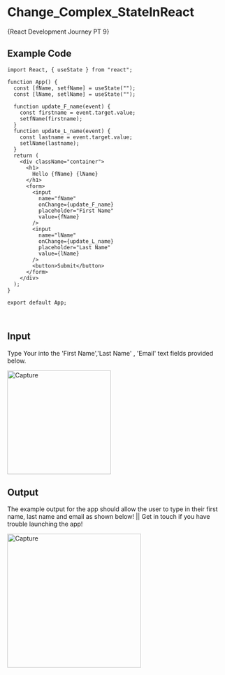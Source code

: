 # Change_Complex_StateInReact
{React Development Journey PT 9}


## Example Code
```
import React, { useState } from "react";

function App() {
  const [fName, setfName] = useState("");
  const [lName, setlName] = useState("");

  function update_F_name(event) {
    const firstname = event.target.value;
    setfName(firstname);
  }
  function update_L_name(event) {
    const lastname = event.target.value;
    setlName(lastname);
  }
  return (
    <div className="container">
      <h1>
        Hello {fName} {lName}
      </h1>
      <form>
        <input
          name="fName"
          onChange={update_F_name}
          placeholder="First Name"
          value={fName}
        />
        <input
          name="lName"
          onChange={update_L_name}
          placeholder="Last Name"
          value={lName}
        />
        <button>Submit</button>
      </form>
    </div>
  );
}

export default App;



```

## Input

Type Your into the 'First Name','Last Name' , 'Email' text fields provided below.

<img width="237" alt="Capture" src="https://user-images.githubusercontent.com/91548582/143578830-89617f94-ccbd-4ee9-9e0e-b4cc2f290828.PNG">


## Output

The example output for the app should allow the user to type in their first name, last name and email as shown below! || Get in touch if you have trouble launching the app!


<img width="306" alt="Capture" src="https://user-images.githubusercontent.com/91548582/143578983-db2580f4-d67c-4725-a1d1-4a5c73e2e1c6.PNG">


